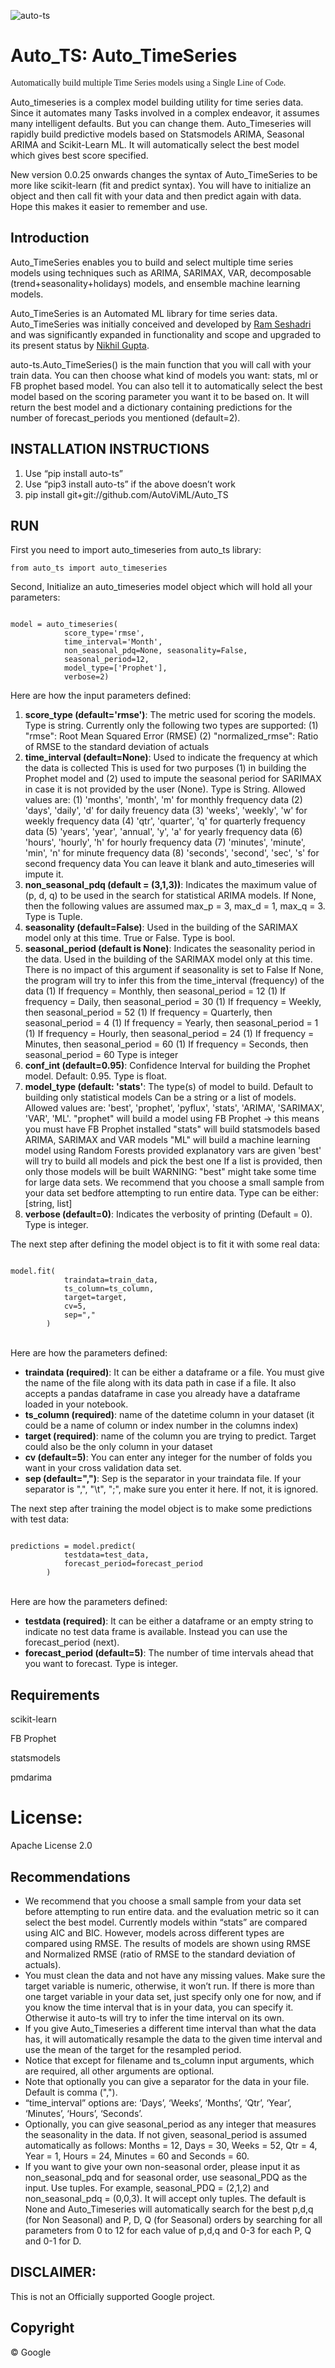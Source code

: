 <!DOCTYPE html>
<html>
<head>
</head>
<body>

![auto-ts](logo.png)

<h1 id="auto-ts">Auto_TS: Auto_TimeSeries</h1>
<p style="font-family:verdana">Automatically build multiple Time Series models using a Single Line of Code.</p>
<p>Auto_timeseries is a complex model building utility for time series data. Since it automates many
Tasks involved in a complex endeavor, it assumes many intelligent defaults. But you can change them.
Auto_Timeseries will rapidly build predictive models based on Statsmodels ARIMA, Seasonal ARIMA
and Scikit-Learn ML. It will automatically select the best model which gives best score specified.
</p>
<p>New version 0.0.25 onwards changes the syntax of Auto_TimeSeries to be more like scikit-learn (fit and predict syntax). You will have to initialize an object and then call fit with your data and then predict again with data. Hope this makes it easier to remember and use.</p>
<h2 id="introduction">Introduction</h2>
<p>Auto_TimeSeries enables you to build and select multiple time series models using techniques such as ARIMA, SARIMAX, VAR, decomposable (trend+seasonality+holidays) models, and ensemble machine learning models.</p>
<p>Auto_TimeSeries is an Automated ML library for time series data. Auto_TimeSeries was initially conceived and developed by <a href="https://www.linkedin.com/in/ram-seshadri-nyc-nj/">Ram Seshadri</a> and was significantly expanded in functionality and scope and upgraded to its present status by <a href="https://github.com/ngupta23">Nikhil Gupta</a>.</p>
<p>auto-ts.Auto_TimeSeries() is the main function that you will call with your train data. You can then choose what kind of models you want: stats, ml or FB prophet based model. You can also tell it to automatically select the best model based on the scoring parameter you want it to be based on. It will return the best model and a dictionary containing predictions for the number of forecast_periods you mentioned (default=2).</p>
<h2 id="installation-instructions">INSTALLATION INSTRUCTIONS</h2>
<ol>
<li>Use “pip install auto-ts”</li>
<li>Use “pip3 install auto-ts” if the above doesn’t work</li>
<li>pip install git+git://github.com/AutoViML/Auto_TS</li>
</ol>
<h2 id="run">RUN</h2>
<p> First you need to import auto_timeseries from auto_ts library:<br>
<code>
from auto_ts import auto_timeseries
</code>
</p>
<p>
Second, Initialize an auto_timeseries model object which will hold all your parameters:</p>
<p><code>
model = auto_timeseries(
            score_type='rmse',
            time_interval='Month',
            non_seasonal_pdq=None, seasonality=False,
            seasonal_period=12,
            model_type=['Prophet'],
            verbose=2)
</code></p>
Here are how the input parameters defined:<br>
<ol>
<li><b>score_type (default='rmse')</b>: The metric used for scoring the models. Type is string.
Currently only the following two types are supported:
(1) "rmse": Root Mean Squared Error (RMSE)
(2) "normalized_rmse": Ratio of RMSE to the standard deviation of actuals</li>
<li><b>time_interval (default=None)</b>: Used to indicate the frequency at which the data is collected
This is used for two purposes (1) in building the Prophet model and (2) used to impute the seasonal period for SARIMAX in case it is not provided by the user (None). Type is String.
Allowed values are:
  (1) 'months', 'month', 'm' for monthly frequency data
  (2) 'days', 'daily', 'd' for daily freuency data
  (3) 'weeks', 'weekly', 'w' for weekly frequency data
  (4) 'qtr', 'quarter', 'q' for quarterly frequency data
  (5) 'years', 'year', 'annual', 'y', 'a' for yearly frequency data
  (6) 'hours', 'hourly', 'h' for hourly frequency data
  (7) 'minutes', 'minute', 'min', 'n' for minute frequency data
  (8) 'seconds', 'second', 'sec', 's' for second frequency data
You can leave it blank and auto_timeseries will impute it.
</li>
<li><b>non_seasonal_pdq (default = (3,1,3))</b>: Indicates the maximum value of (p, d, q) to be used in the search for statistical ARIMA models.
If None, then the following values are assumed max_p = 3, max_d = 1, max_q = 3. Type is Tuple.</li>
<li><b>seasonality (default=False)</b>: Used in the building of the SARIMAX model only at this time. True or False. Type is bool.</li>
<li><b>seasonal_period (default is None)</b>: Indicates the seasonality period in the data.
Used in the building of the SARIMAX model only at this time.
There is no impact of this argument if seasonality is set to False
If None, the program will try to infer this from the time_interval (frequency) of the data
(1) If frequency = Monthly, then seasonal_period = 12
(1) If frequency = Daily, then seasonal_period = 30
(1) If frequency = Weekly, then seasonal_period = 52
(1) If frequency = Quarterly, then seasonal_period = 4
(1) If frequency = Yearly, then seasonal_period = 1
(1) If frequency = Hourly, then seasonal_period = 24
(1) If frequency = Minutes, then seasonal_period = 60
(1) If frequency = Seconds, then seasonal_period = 60
Type is integer</li>
<li><b>conf_int (default=0.95)</b>: Confidence Interval for building the Prophet model. Default: 0.95. Type is float.</li>
<li><b>model_type (default: 'stats'</b>: The type(s) of model to build. Default to building only statistical models
Can be a string or a list of models. Allowed values are:
'best', 'prophet', 'pyflux', 'stats', 'ARIMA', 'SARIMAX', 'VAR', 'ML'.
"prophet" will build a model using FB Prophet -> this means you must have FB Prophet installed
"stats" will build statsmodels based ARIMA, SARIMAX and VAR models
"ML" will build a machine learning model using Random Forests provided explanatory vars are given
'best' will try to build all models and pick the best one
If a list is provided, then only those models will be built
WARNING: "best" might take some time for large data sets. We recommend that you
choose a small sample from your data set bedfore attempting to run entire data.
Type can be either: [string, list]
</li>
<li><b>verbose (default=0)</b>: Indicates the verbosity of printing (Default = 0). Type is integer.</li>
</ol>
The next step after defining the model object is to fit it with some real data:
<p>
<code>
model.fit(
            traindata=train_data,
            ts_column=ts_column,
            target=target,
            cv=5,
            sep=","
        )
</code></p>
<br>Here are how the parameters defined:
<ul>
<li><b>traindata (required)</b>: It can be either a dataframe or a file. You must give the name of the file along with its data path in case if a file. It also accepts a pandas dataframe in case you already have a dataframe loaded in your notebook.</li>
<li><b>ts_column (required)</b>: name of the datetime column in your dataset (it could be a name of column or index number in the columns index)</li>
<li><b>target (required)</b>: name of the column you   are trying to predict. Target could also be the only column in your dataset</li>
<li><b>cv (default=5)</b>: You can enter any integer for the number of folds you want in your cross validation data set.
</li>
<li><b>sep (default=",")</b>: Sep is the separator in your traindata file. If your separator is ",", "\t", ";", make sure you enter it here. If not, it is ignored.</li>
</ul>
The next step after training the model object is to make some predictions with test data:
<p>
<code>
predictions = model.predict(
            testdata=test_data,
            forecast_period=forecast_period
        )  
</code></p>
<br>Here are how the parameters defined:
<ul>
<li><b>testdata (required)</b>: It can be either a dataframe or an empty string to indicate no test data frame is available. Instead you can use the forecast_period (next).</li>
<li><b>forecast_period (default=5)</b>: The number of time intervals ahead that you want to forecast. Type is integer.</li>
</ul>
<h2 id="requirements">Requirements</h2>
<p>scikit-learn</p>
<p>FB Prophet</p>
<p>statsmodels</p>
<p>pmdarima</p>
<h1 id="license">License:</h1>
<p>Apache License 2.0</p>
<h2 id="recommendations">Recommendations</h2>
<ul>
<li>We recommend that you choose a small sample from your data set before attempting to run entire data. and the evaluation metric so it can select the best model. Currently models within “stats” are compared using AIC and BIC. However, models across different types are compared using RMSE. The results of models are shown using RMSE and Normalized RMSE (ratio of RMSE to the standard deviation of actuals).</li>
<li>You must clean the data and not have any missing values. Make sure the target variable is numeric, otherwise, it won’t run. If there is more than one target variable in your data set, just specify only one for now, and if you know the time interval that is in your data, you can specify it. Otherwise it auto-ts will try to infer the time interval on its own.</li>
<li>If you give Auto_Timeseries a different time interval than what the data has, it will automatically resample the data to the given time interval and use the mean of the target for the resampled period.</li>
<li>Notice that except for filename and ts_column input arguments, which are required, all other arguments are optional.</li>
<li>Note that optionally you can give a separator for the data in your file. Default is comma (",").</li>
<li>“time_interval” options are: ‘Days’, ‘Weeks’, ‘Months’, ‘Qtr’, ‘Year’, ‘Minutes’, ‘Hours’, ‘Seconds’.</li>
<li>Optionally, you can give seasonal_period as any integer that measures the seasonality in the data. If not given, seasonal_period is assumed automatically as follows: Months = 12, Days = 30, Weeks = 52, Qtr = 4, Year = 1, Hours = 24, Minutes = 60 and Seconds = 60.</li>
<li>If you want to give your own non-seasonal order, please input it as non_seasonal_pdq and for seasonal order, use seasonal_PDQ as the input. Use tuples. For example, seasonal_PDQ = (2,1,2) and non_seasonal_pdq = (0,0,3). It will accept only tuples. The default is None and Auto_Timeseries will automatically search for the best p,d,q (for Non Seasonal) and P, D, Q (for Seasonal) orders by searching for all parameters from 0 to 12 for each value of p,d,q and 0-3 for each P, Q and 0-1 for D.</li>
</ul>
<h2 id="disclaimer">DISCLAIMER:</h2>
<p>This is not an Officially supported Google project.</p>
<h2 id="copyright">Copyright</h2>
<p>© Google</p>
</body>
</html>
